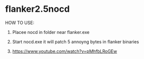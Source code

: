 # flanker2.5nocd

HOW TO USE:

  1. Placee nocd in folder near flanker.exe 
  
  2. Start nocd.exe it will patch 5 annoyng bytes in flanker binaries
  
  4. https://www.youtube.com/watch?v=pMhfbLRoGEw
